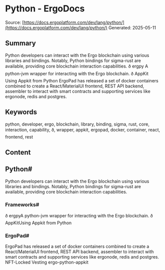 # Python - ErgoDocs
Source: [https://docs.ergoplatform.com/dev/lang/python/](https://docs.ergoplatform.com/dev/lang/python/)
Generated: 2025-05-11

## Summary
Python developers can interact with the Ergo blockchain using various libraries and bindings. Notably, Python bindings for sigma-rust are available, providing core blockchain interaction capabilities. ð ergpy A python-jvm wrapper for interacting with the Ergo blockchain. ð AppKit Using Appkit from Python ErgoPad has released a set of docker containers combined to create a React/MaterialUI frontend, REST API backend, assembler to interact with smart contracts and supporting services like ergonode, redis and postgres.

## Keywords
python, developer, ergo, blockchain, library, binding, sigma, rust, core, interaction, capability, ð, wrapper, appkit, ergopad, docker, container, react, frontend, rest

## Content
## Python#
Python developers can interact with the Ergo blockchain using various libraries and bindings. Notably, Python bindings for sigma-rust are available, providing core blockchain interaction capabilities.

### Frameworks#
ð ergpyA python-jvm wrapper for interacting with the Ergo blockchain.
ð AppKitUsing Appkit from Python

### ErgoPad#
ErgoPad has released a set of docker containers combined to create a React/MaterialUI frontend, REST API backend, assembler to interact with smart contracts and supporting services like ergonode, redis and postgres.
NFT-Locked Vesting
ergo-python-appkit

